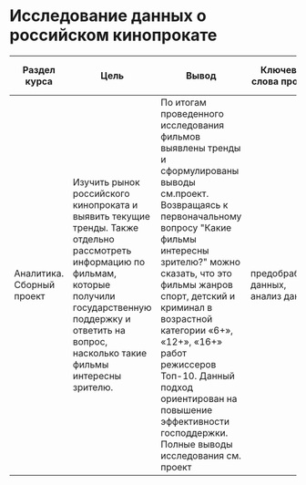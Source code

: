 # Исследование данных о российском кинопрокате

Раздел курса | Цель | Вывод  | Ключевые слова проекта | Используемые библиотеки | Ключевые слова проекта
------------- |----------------  | ---------------- | ---------------- | ----------------------- | -----------------------
Аналитика. Cборный проект |Изучить рынок российского кинопроката и выявить текущие тренды. Также отдельно рассмотреть информацию по фильмам, которые получили государственную поддержку и ответить на вопрос, насколько такие фильмы интересны зрителю. | По итогам проведенного исследования фильмов выявлены тренды и  сформулированы выводы см.проект. Возвращаясь к первоначальному вопросу "Какие фильмы интересны зрителю?" можно сказать, что это фильмы жанров спорт, детский и криминал в возрастной категории «6+», «12+», «16+» работ режиссеров Топ-10. Данный подход ориентирован на повышение эффективности господдержки. Полные выводы исследования см. проект | предобработка данных, анализ данных | `Pandas`, `Python`, `Numpy`, `Matplotlib`, `Seaborn` | продуктовый анализ, data analyst, аналитик данных, аналитик, analyst


